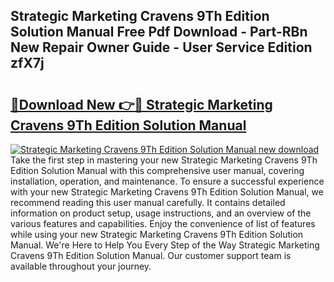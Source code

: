 ## Strategic Marketing Cravens 9Th Edition Solution Manual Free Pdf Download - Part-RBn New Repair Owner Guide - User Service Edition zfX7j

# <h2><a href="http://bc78726.oget.top/?id=Strategic+Marketing+Cravens+9Th+Edition+Solution+Manual">🔗Download New 👉🔴 Strategic Marketing Cravens 9Th Edition Solution Manual</a></h2>

[![Strategic Marketing Cravens 9Th Edition Solution Manual new download](https://i.imgur.com/5g1atiW.png)](http://bc78726.oget.top/?id=Strategic+Marketing+Cravens+9Th+Edition+Solution+Manual)
Take the first step in mastering your new Strategic Marketing Cravens 9Th Edition Solution Manual with this comprehensive user manual, covering installation, operation, and maintenance. To ensure a successful experience with your new Strategic Marketing Cravens 9Th Edition Solution Manual, we recommend reading this user manual carefully. It contains detailed information on product setup, usage instructions, and an overview of the various features and capabilities. Enjoy the convenience of list of features while using your new Strategic Marketing Cravens 9Th Edition Solution Manual. We're Here to Help You Every Step of the Way Strategic Marketing Cravens 9Th Edition Solution Manual. Our customer support team is available throughout your journey.
